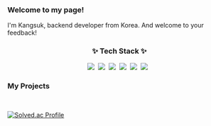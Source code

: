 ### Welcome to my page!

I'm Kangsuk, backend developer from Korea. And welcome to your feedback!

<h3 align="center">✨ Tech Stack ✨</h3>
<div align="center">
  <img src="https://img.shields.io/badge/Java-blue.svg?style=for-the-badge&logo=openjdk&logoColor=000000" />&nbsp
  <img src="https://img.shields.io/badge/Spring Boot-green.svg?style=for-the-badge&logo=springboot&logoColor=6DB33F" />&nbsp
  <img src="https://img.shields.io/badge/MySQL-blue.svg?style=for-the-badge&logo=mysql&logoColor=white" />&nbsp
  <img src="https://img.shields.io/badge/github-black.svg?style=for-the-badge&logo=github&logoColor=white" />&nbsp
  <img src="https://img.shields.io/badge/html5-red.svg?style=for-the-badge&logo=html5&logoColor=white" />&nbsp
  <img src="https://img.shields.io/badge/javascript-yellow.svg?style=for-the-badge&logo=javascript&logoColor=white" />&nbsp&nbsp
</div>

<h3 align="Left">My Projects</h3> &nbsp&nbsp

[![Solved.ac Profile](http://mazassumnida.wtf/api/v2/generate_badge?boj=kjmu18)](https://solved.ac/kjmu18/)
